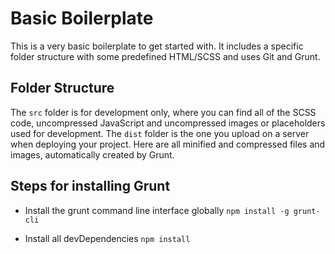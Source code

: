# Basic Boilerplate

This is a very basic boilerplate to get started with. It includes a specific folder structure with some predefined HTML/SCSS and uses Git and Grunt.

## Folder Structure

The `src` folder is for development only, where you can find all of the SCSS code, uncompressed JavaScript and uncompressed images or placeholders used for development.
The `dist` folder is the one you upload on a server when deploying your project. Here are all minified and compressed files and images, automatically created by Grunt.

## Steps for installing Grunt

- Install the grunt command line interface globally `npm install -g grunt-cli`

- Install all devDependencies `npm install`